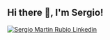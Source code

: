 <h2> Hi there 👋, I'm Sergio! </h2>

[![Sergio Martin Rubio Linkedin](https://img.shields.io/badge/LinkedIn-0077B5?style=for-the-badge&logo=linkedin&logoColor=white)](https://www.linkedin.com/in/sergiomartinrubio/)
